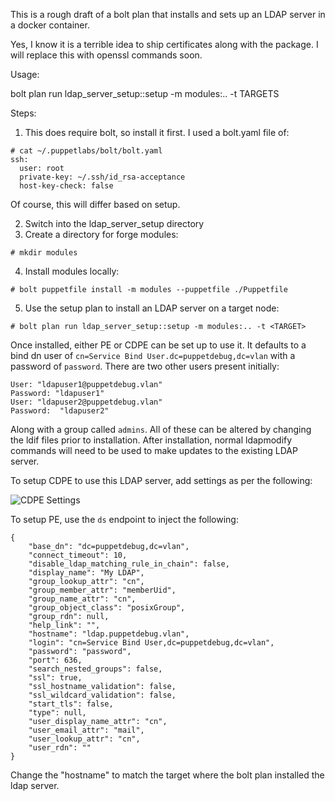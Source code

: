 This is a rough draft of a bolt plan that installs and sets up an LDAP server in a docker container.

Yes, I know it is a terrible idea to ship certificates along with the package.  I will replace this with openssl commands soon.

Usage:

bolt plan run ldap_server_setup::setup -m modules:.. -t TARGETS
  

Steps:

1. This does require bolt, so install it first.  I used a bolt.yaml file of:

```
# cat ~/.puppetlabs/bolt/bolt.yaml
ssh:
  user: root
  private-key: ~/.ssh/id_rsa-acceptance
  host-key-check: false
```

Of course, this will differ based on setup.

2. Switch into the ldap_server_setup directory
3. Create a directory for forge modules: 

```# mkdir modules```

4. Install modules locally:

```
# bolt puppetfile install -m modules --puppetfile ./Puppetfile
```

5. Use the setup plan to install an LDAP server on a target node:

```
# bolt plan run ldap_server_setup::setup -m modules:.. -t <TARGET>
```

Once installed, either PE or CDPE can be set up to use it.  It defaults to a bind dn user of `cn=Service Bind User.dc=puppetdebug,dc=vlan` with a password of `password`.  There are two other users present initially:

```
User: "ldapuser1@puppetdebug.vlan"
Password: "ldapuser1"
User: "ldapuser2@puppetdebug.vlan"
Password:  "ldapuser2"
```

Along with a group called `admins`.  All of these can be altered by changing the ldif files prior to installation.  After installation, normal ldapmodify commands will need to be used to make updates to the existing LDAP server.

To setup CDPE to use this LDAP server, add settings as per the following:

![CDPE Settings](/cdpe-settings.png)

To setup PE, use the `ds` endpoint to inject the following:

```
{
    "base_dn": "dc=puppetdebug,dc=vlan",
    "connect_timeout": 10,
    "disable_ldap_matching_rule_in_chain": false,
    "display_name": "My LDAP",
    "group_lookup_attr": "cn",
    "group_member_attr": "memberUid",
    "group_name_attr": "cn",
    "group_object_class": "posixGroup",
    "group_rdn": null,
    "help_link": "",
    "hostname": "ldap.puppetdebug.vlan",
    "login": "cn=Service Bind User,dc=puppetdebug,dc=vlan",
    "password": "password",
    "port": 636,
    "search_nested_groups": false,
    "ssl": true,
    "ssl_hostname_validation": false,
    "ssl_wildcard_validation": false,
    "start_tls": false,
    "type": null,
    "user_display_name_attr": "cn",
    "user_email_attr": "mail",
    "user_lookup_attr": "cn",
    "user_rdn": ""
}
```

Change the "hostname" to match the target where the bolt plan installed the ldap server.
